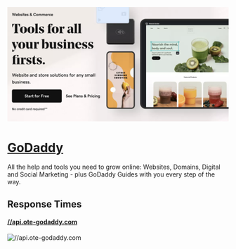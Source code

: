 [![Visit GoDaddy](imagePreview.png)](https://developer.godaddy.com)

# [GoDaddy](https://developer.godaddy.com)

All the help and tools you need to grow online: Websites, Domains, Digital and Social Marketing - plus GoDaddy Guides with you every step of the way.

## Response Times

#### [//api.ote-godaddy.com](https:////api.ote-godaddy.com)

![//api.ote-godaddy.com](response-time-charts/%2F%2Fapi.ote-godaddy.com.png)
